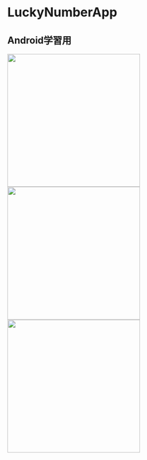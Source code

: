 # LuckyNumberApp

## Android学習用

<img src="https://github.com/hiroyuki0402/LuckyNumberApp/assets/88645049/53861933-039f-45c2-9315-4ea1de7fc07a" width="300">

<img src="https://github.com/hiroyuki0402/LuckyNumberApp/assets/88645049/c75d44ea-f6e3-489e-9f99-ed05e5276614" width="300">

<img src="https://github.com/hiroyuki0402/LuckyNumberApp/assets/88645049/f8fef9b2-a735-413b-a9da-34e80516fb26" width="300">

